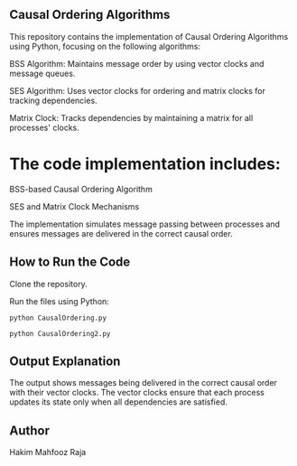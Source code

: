 ## Causal Ordering Algorithms 

This repository contains the implementation of Causal Ordering Algorithms using Python, focusing on the following algorithms:

BSS Algorithm: Maintains message order by using vector clocks and message queues.

SES Algorithm: Uses vector clocks for ordering and matrix clocks for tracking dependencies.

Matrix Clock: Tracks dependencies by maintaining a matrix for all processes' clocks.

# The code implementation includes:

BSS-based Causal Ordering Algorithm

SES and Matrix Clock Mechanisms

The implementation simulates message passing between processes and ensures messages are delivered in the correct causal order.

## How to Run the Code

Clone the repository.

Run the files using Python:

    python CausalOrdering.py
    
    python CausalOrdering2.py

## Output Explanation

The output shows messages being delivered in the correct causal order with their vector clocks. The vector clocks ensure that each process updates its state only when all dependencies are satisfied.

## Author

Hakim Mahfooz Raja
